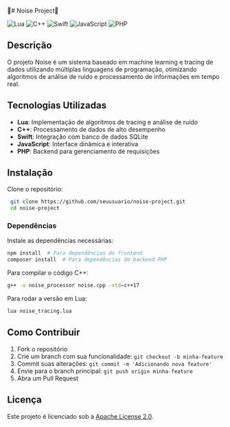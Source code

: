 🤖# Noise Project🤖

![Lua](https://img.shields.io/badge/Lua-2C2D72?style=for-the-badge&logo=lua&logoColor=white)
![C++](https://img.shields.io/badge/C++-00599C?style=for-the-badge&logo=cplusplus&logoColor=white)
![Swift](https://img.shields.io/badge/Swift-FA7343?style=for-the-badge&logo=swift&logoColor=white)
![JavaScript](https://img.shields.io/badge/JavaScript-F7DF1E?style=for-the-badge&logo=javascript&logoColor=black)
![PHP](https://img.shields.io/badge/PHP-777BB4?style=for-the-badge&logo=php&logoColor=white)

## Descrição
O projeto Noise é um sistema baseado em machine learning e tracing de dados utilizando múltiplas linguagens de programação, otimizando algoritmos de análise de ruído e processamento de informações em tempo real.

## Tecnologias Utilizadas
- **Lua**: Implementação de algoritmos de tracing e análise de ruído
- **C++**: Processamento de dados de alto desempenho
- **Swift**: Integração com banco de dados SQLite
- **JavaScript**: Interface dinâmica e interativa
- **PHP**: Backend para gerenciamento de requisições

## Instalação
Clone o repositório:
```bash
 git clone https://github.com/seuusuario/noise-project.git
 cd noise-project
```

### Dependências
Instale as dependências necessárias:
```bash
npm install  # Para dependências do frontend
composer install  # Para dependências do backend PHP
```

Para compilar o código C++:
```bash
g++ -o noise_processor noise.cpp -std=c++17
```

Para rodar a versão em Lua:
```bash
lua noise_tracing.lua
```

## Como Contribuir
1. Fork o repositório
2. Crie um branch com sua funcionalidade: `git checkout -b minha-feature`
3. Commit suas alterações: `git commit -m 'Adicionando nova feature'`
4. Envie para o branch principal: `git push origin minha-feature`
5. Abra um Pull Request

## Licença
Este projeto é licenciado sob a [Apache License 2.0](https://www.apache.org/licenses/LICENSE-2.0).
